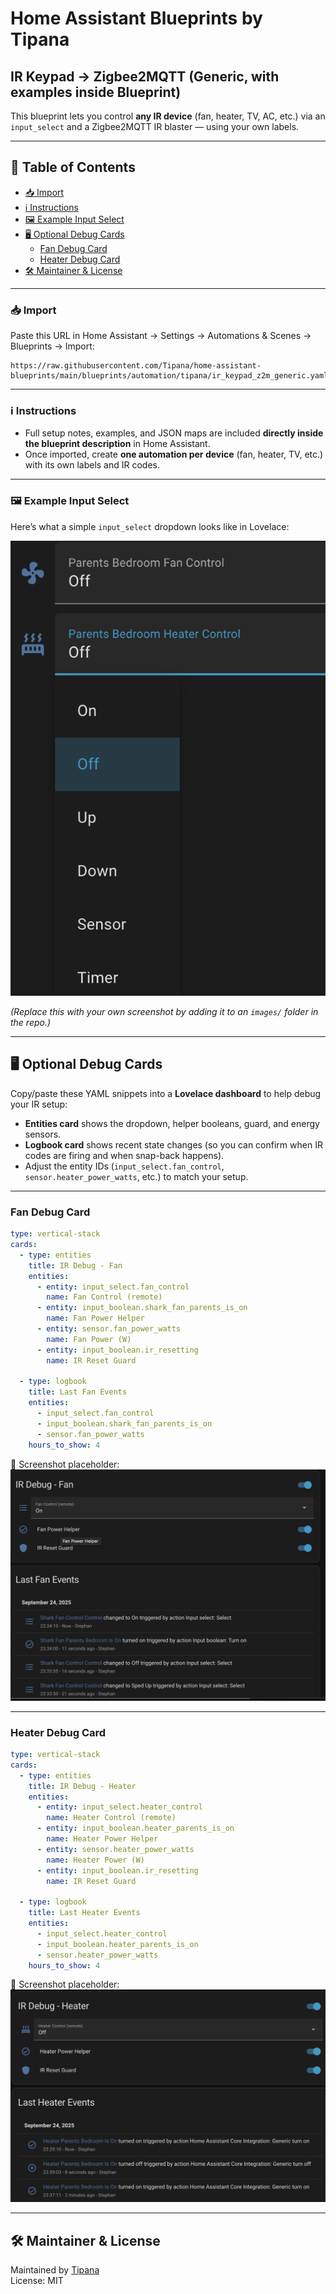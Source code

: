 # Home Assistant Blueprints by Tipana

## IR Keypad → Zigbee2MQTT (Generic, with examples inside Blueprint)

This blueprint lets you control **any IR device** (fan, heater, TV, AC, etc.) via an `input_select` and a Zigbee2MQTT IR blaster — using your own labels.

---

## 📑 Table of Contents
- [📥 Import](#-import)
- [ℹ️ Instructions](#ℹ️-instructions)
- [🖼 Example Input Select](#-example-input-select)
- [🖥 Optional Debug Cards](#-optional-debug-cards)
  - [Fan Debug Card](#fan-debug-card)
  - [Heater Debug Card](#heater-debug-card)
- [🛠 Maintainer & License](#-maintainer--license)

---

### 📥 Import
Paste this URL in Home Assistant → Settings → Automations & Scenes → Blueprints → Import:

```
https://raw.githubusercontent.com/Tipana/home-assistant-blueprints/main/blueprints/automation/tipana/ir_keypad_z2m_generic.yaml
```

---

### ℹ️ Instructions
- Full setup notes, examples, and JSON maps are included **directly inside the blueprint description** in Home Assistant.
- Once imported, create **one automation per device** (fan, heater, TV, etc.) with its own labels and IR codes.

---

### 🖼 Example Input Select
Here’s what a simple `input_select` dropdown looks like in Lovelace:

![Example Input Select](https://raw.githubusercontent.com/Tipana/home-assistant-blueprints/main/images/input_select_example.png)

*(Replace this with your own screenshot by adding it to an `images/` folder in the repo.)*

---

## 🖥 Optional Debug Cards

Copy/paste these YAML snippets into a **Lovelace dashboard** to help debug your IR setup:

- **Entities card** shows the dropdown, helper booleans, guard, and energy sensors.  
- **Logbook card** shows recent state changes (so you can confirm when IR codes are firing and when snap-back happens).  
- Adjust the entity IDs (`input_select.fan_control`, `sensor.heater_power_watts`, etc.) to match your setup.  

---

### Fan Debug Card

```yaml
type: vertical-stack
cards:
  - type: entities
    title: IR Debug - Fan
    entities:
      - entity: input_select.fan_control
        name: Fan Control (remote)
      - entity: input_boolean.shark_fan_parents_is_on
        name: Fan Power Helper
      - entity: sensor.fan_power_watts
        name: Fan Power (W)
      - entity: input_boolean.ir_resetting
        name: IR Reset Guard

  - type: logbook
    title: Last Fan Events
    entities:
      - input_select.fan_control
      - input_boolean.shark_fan_parents_is_on
      - sensor.fan_power_watts
    hours_to_show: 4
```

📸 Screenshot placeholder:  
![Fan Debug Card](https://raw.githubusercontent.com/Tipana/home-assistant-blueprints/main/images/fan_debug_card.png)

---

### Heater Debug Card

```yaml
type: vertical-stack
cards:
  - type: entities
    title: IR Debug - Heater
    entities:
      - entity: input_select.heater_control
        name: Heater Control (remote)
      - entity: input_boolean.heater_parents_is_on
        name: Heater Power Helper
      - entity: sensor.heater_power_watts
        name: Heater Power (W)
      - entity: input_boolean.ir_resetting
        name: IR Reset Guard

  - type: logbook
    title: Last Heater Events
    entities:
      - input_select.heater_control
      - input_boolean.heater_parents_is_on
      - sensor.heater_power_watts
    hours_to_show: 4
```

📸 Screenshot placeholder:  
![Heater Debug Card](https://raw.githubusercontent.com/Tipana/home-assistant-blueprints/main/images/heater_debug_card.png)

---

## 🛠 Maintainer & License
Maintained by [Tipana](https://github.com/Tipana)  
License: MIT
